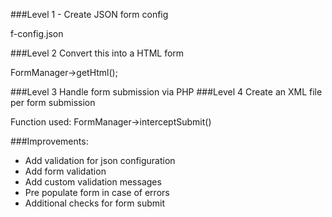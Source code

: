 ###Level 1 - Create JSON form config

f-config.json


###Level 2 Convert this into a HTML form

FormManager->getHtml();

###Level 3 Handle form submission via PHP
###Level 4 Create an XML file per form submission

Function used: FormManager->interceptSubmit()

###Improvements:

* Add validation for json configuration
* Add form validation
* Add custom validation messages
* Pre populate form in case of errors
* Additional checks for form submit
